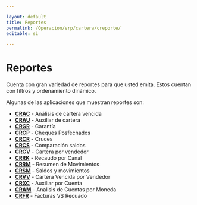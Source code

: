 ```yaml
---

layout: default
title: Reportes
permalink: /Operacion/erp/cartera/creporte/
editable: si

---
```




# Reportes



Cuenta con gran variedad de reportes para que usted emita. Estos cuentan con filtros y ordenamiento dinámico.  



Algunas de las aplicaciones que muestran reportes son:  



* [**CRAC**](http://docs.oasiscom.com/Operacion/erp/cartera/creporte/crac)  - Análisis de cartera vencida  
* [**CRAU**](http://docs.oasiscom.com/Operacion/erp/cartera/creporte/crau)  - Auxiliar de cartera  
* [**CRGR**](http://docs.oasiscom.com/Operacion/erp/cartera/creporte/crgr)  - Garantía  
* [**CRCP**](http://docs.oasiscom.com/Operacion/erp/cartera/creporte/crcp) - Cheques Posfechados  
* [**CRCR**](http://docs.oasiscom.com/Operacion/erp/cartera/creporte/crcr) - Cruces  
* [**CRCS**](http://docs.oasiscom.com/Operacion/erp/cartera/creporte/crcs)  - Comparación saldos  
* [**CRCV**](http://docs.oasiscom.com/Operacion/erp/cartera/creporte/crcv)  - Cartera por vendedor  
* [**CRRK**](http://docs.oasiscom.com/Operacion/erp/cartera/creporte/crrk) - Recaudo por Canal  
* [**CRRM**](http://docs.oasiscom.com/Operacion/erp/cartera/creporte/crrm) - Resumen de Movimientos  
* [**CRSM**](http://docs.oasiscom.com/Operacion/erp/cartera/creporte/crsm)  - Saldos y movimientos  
* [**CRVV**](http://docs.oasiscom.com/Operacion/erp/cartera/creporte/crvv) - Cartera Vencida por Vendedor  
* [**CRXC**](http://docs.oasiscom.com/Operacion/erp/cartera/creporte/crxc) - Auxiliar por Cuenta  
* [**CRAM**](http://docs.oasiscom.com/Operacion/erp/cartera/creporte/cram) - Analisis de Cuentas por Moneda  
* [**CRFR**](http://docs.oasiscom.com/Operacion/erp/cartera/creporte/crfr) - Facturas VS Recuado



